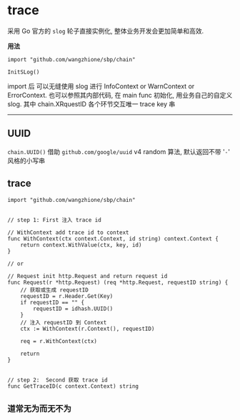# trace

采用 Go 官方的 `slog` 轮子直接实例化, 整体业务开发会更加简单和高效.

**用法**

```
import "github.com/wangzhione/sbp/chain"

InitSLog()
```

import 后 可以无缝使用 slog 进行 InfoContext or WarnContext or ErrorContext. 也可以参照其内部代码, 在 main func 初始化, 用业务自己的自定义 slog. 其中 chain.XRquestID 各个环节交互唯一 trace key 串

***

## UUID

`chain.UUID()` 借助 `github.com/google/uuid` v4 random 算法, 默认返回不带 '`-`' 风格的小写串

## trace

```
import "github.com/wangzhione/sbp/chain"


// step 1: First 注入 trace id

// WithContext add trace id to context
func WithContext(ctx context.Context, id string) context.Context {
	return context.WithValue(ctx, key, id)
}

// or 

// Request init http.Request and return request id
func Request(r *http.Request) (req *http.Request, requestID string) {
	// 获取或生成 requestID
	requestID = r.Header.Get(Key)
	if requestID == "" {
		requestID = idhash.UUID()
	}
	// 注入 requestID 到 Context
	ctx := WithContext(r.Context(), requestID)

	req = r.WithContext(ctx)

	return
}


// step 2:  Second 获取 trace id
func GetTraceID(c context.Context) string 
```

## `道常无为而无不为` 
